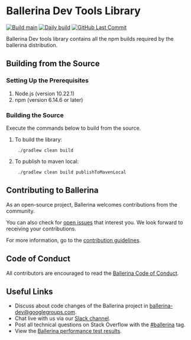 # Ballerina Dev Tools Library
 [![Build main](https://github.com/ballerina-platform/ballerina-dev-tools/workflows/Build%20master/badge.svg?branch=main)](https://github.com/ballerina-platform/ballerina-dev-tools/actions?query=workflow%3ABuild)
 [![Daily build](https://github.com/ballerina-platform/ballerina-dev-tools/workflows/Daily%20build/badge.svg)](https://github.com/ballerina-platform/ballerina-dev-tools/actions?query=workflow%3A%22Daily+build%22)
 [![GitHub Last Commit](https://img.shields.io/github/last-commit/ballerina-platform/ballerina-dev-tools.svg)](https://github.com/ballerina-platform/ballerina-dev-tools/commits/master)

Ballerina Dev tools library contains all the npm builds required by the ballerina distribution.

## Building from the Source

### Setting Up the Prerequisites

1. Node.js (version 10.22.1)
2. npm (version 6.14.6 or later)

     
### Building the Source

Execute the commands below to build from the source.

1. To build the library:
        
        ./gradlew clean build

2. To publish to maven local:

        ./gradlew clean build publishToMavenLocal

## Contributing to Ballerina

As an open-source project, Ballerina welcomes contributions from the community. 

You can also check for [open issues](https://github.com/ballerina-platform/ballerina-dev-tools/issues) that
 interest you. We look forward to receiving your contributions.

For more information, go to the [contribution guidelines](https://github.com/ballerina-platform/ballerina-lang/blob/master/CONTRIBUTING.md).

## Code of Conduct

All contributors are encouraged to read the [Ballerina Code of Conduct](https://ballerina.io/code-of-conduct).

## Useful Links

* Discuss about code changes of the Ballerina project in [ballerina-dev@googlegroups.com](mailto:ballerina-dev@googlegroups.com).
* Chat live with us via our [Slack channel](https://ballerina.io/community/slack/).
* Post all technical questions on Stack Overflow with the [#ballerina](https://stackoverflow.com/questions/tagged/ballerina) tag.
* View the [Ballerina performance test results](performance/benchmarks/summary.md).
